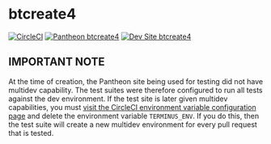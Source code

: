 # btcreate4

[![CircleCI](https://circleci.com/gh/pantheon-systems/example-drops-8-composer.svg?style=svg)](https://circleci.com/gh/pantheon-ci-bot/btcreate4) [![Pantheon btcreate4](https://img.shields.io/badge/pantheon-btcreate4-yellow.svg)](https://dashboard.pantheon.io/sites/e9a25efa-767c-4227-8b1f-e16eff665e92#dev/code) [![Dev Site btcreate4](https://img.shields.io/badge/site-btcreate4-blue.svg)](http://dev-btcreate4.pantheonsite.io/)

## IMPORTANT NOTE

At the time of creation, the Pantheon site being used for testing did not have multidev capability. The test suites were therefore configured to run all tests against the dev environment. If the test site is later given multidev capabilities, you must [visit the CircleCI environment variable configuration page](https://circleci.com/gh/pantheon-ci-bot/btcreate4) and delete the environment variable `TERMINUS_ENV`. If you do this, then the test suite will create a new multidev environment for every pull request that is tested.